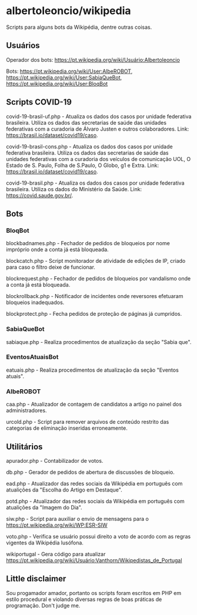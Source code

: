 # albertoleoncio/wikipedia

Scripts para alguns bots da Wikipédia, dentre outras coisas.

## Usuários

Operador dos bots: https://pt.wikipedia.org/wiki/Usuário:Albertoleoncio

Bots: https://pt.wikipedia.org/wiki/User:AlbeROBOT, https://pt.wikipedia.org/wiki/User:SabiaQueBot, https://pt.wikipedia.org/wiki/User:BloqBot

## Scripts COVID-19

covid-19-brasil-uf.php - Atualiza os dados dos casos por unidade federativa brasileira. Utiliza os dados das secretarias de saúde das unidades federativas com a curadoria de Álvaro Justen e outros colaboradores. Link: https://brasil.io/dataset/covid19/caso.

covid-19-brasil-cons.php - Atualiza os dados dos casos por unidade federativa brasileira. Utiliza os dados das secretarias de saúde das unidades federativas com a curadoria dos veículos de comunicação UOL, O Estado de S. Paulo, Folha de S.Paulo, O Globo, g1 e Extra. Link: https://brasil.io/dataset/covid19/caso.

covid-19-brasil.php - Atualiza os dados dos casos por unidade federativa brasileira. Utiliza os dados do Ministério da Saúde. Link: https://covid.saude.gov.br/.

## Bots

### BloqBot

blockbadnames.php - Fechador de pedidos de bloqueios por nome impróprio onde a conta já está bloqueada.

blockcatch.php - Script monitorador de atividade de edições de IP, criado para caso o filtro deixe de funcionar.

blockrequest.php - Fechador de pedidos de bloqueios por vandalismo onde a conta já está bloqueada.

blockrollback.php - Notificador de incidentes onde reversores efetuaram bloqueios inadequados.

blockprotect.php - Fecha pedidos de proteção de páginas já cumpridos.

### SabiaQueBot

sabiaque.php - Realiza procedimentos de atualização da seção "Sabia que".

### EventosAtuaisBot

eatuais.php - Realiza procedimentos de atualização da seção "Eventos atuais".

### AlbeROBOT

caa.php - Atualizador de contagem de candidatos a artigo no painel dos administradores.

urcold.php - Script para remover arquivos de conteúdo restrito das categorias de eliminação inseridas erroneamente.

## Utilitários

apurador.php - Contabilizador de votos.

db.php - Gerador de pedidos de abertura de discussões de bloqueio.

ead.php - Atualizador das redes sociais da Wikipédia em português com atualições da "Escolha do Artigo em Destaque".

potd.php - Atualizador das redes sociais da Wikipédia em português com atualições da "Imagem do Dia".

siw.php - Script para auxiliar o envio de mensagens para o https://pt.wikipedia.org/wiki/WP:ESR-SIW

voto.php - Verifica se usuário possui direito a voto de acordo com as regras vigentes da Wikipédia lusófona.

wikiportugal - Gera código para atualizar https://pt.wikipedia.org/wiki/Usuário:Vanthorn/Wikipedistas_de_Portugal

## Little disclaimer

Sou progamador amador, portanto os scripts foram escritos em PHP em estilo procedural e violando diversas regras de boas práticas de programação. Don't judge me.
